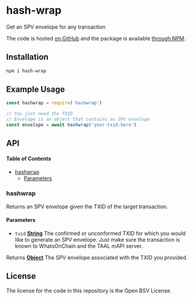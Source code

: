 # hash-wrap

Get an SPV envelope for any transaction

The code is hosted [on GitHub](https://github.com/p2ppsr/hashwrap) and the package is available [through NPM](https://www.npmjs.com/package/hashwrap).

## Installation

```sh
npm i hash-wrap
```

## Example Usage

```js
const hashwrap = require('hashwrap')

// You just need the TXID
// Envelope is an object that contains an SPV envelope
const envelope = await hashwrap('your-txid-here')
```

## API

<!-- Generated by documentation.js. Update this documentation by updating the source code. -->

#### Table of Contents

*   [hashwrap](#hashwrap)
    *   [Parameters](#parameters)

### hashwrap

Returns an SPV envelope given the TXID of the target transaction.

#### Parameters

*   `txid` **[String](https://developer.mozilla.org/docs/Web/JavaScript/Reference/Global_Objects/String)** The confirmed or unconformed TXID for which you would like to generate an SPV envelope. Just make sure the transaction is known to WhatsOnChain and the TAAL mAPI server.

Returns **[Object](https://developer.mozilla.org/docs/Web/JavaScript/Reference/Global_Objects/Object)** The SPV envelope associated with the TXID you provided.

## License

The license for the code in this repository is the Open BSV License.
